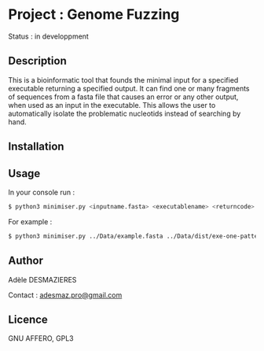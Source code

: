 # Project : Genome Fuzzing

Status : in developpment

## Description

This is a bioinformatic tool that founds the minimal input for a specified executable returning a specified output. It can find one or many fragments of sequences from a fasta file that causes an error or any other output, when used as an input in the executable. This allows the user to automatically isolate the problematic nucleotids instead of searching by hand. 

## Installation



## Usage

In your console run : 

```sh
$ python3 minimiser.py <inputname.fasta> <executablename> <returncode>
```

For example : 
```sh
$ python3 minimiser.py ../Data/example.fasta ../Data/dist/exe-one-pattern/exe-one-pattern 1
```

## Author

Adèle DESMAZIERES

Contact : adesmaz.pro@gmail.com

## Licence

GNU AFFERO, GPL3